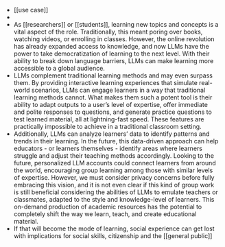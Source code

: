 - [[use case]]
-
- As [[researchers]] or [[students]], learning new topics and concepts is a vital aspect of the role. Traditionally, this meant poring over books, watching videos, or enrolling in classes. However, the online revolution has already expanded access to knowledge, and now LLMs have the power to take democratization of learning to the next level. With their ability to break down language barriers, LLMs can make learning more accessible to a global audience.
- LLMs complement traditional learning methods and may 
  even surpass them. By providing interactive learning experiences that 
  simulate real-world scenarios, LLMs can engage learners in a way that 
  traditional learning methods cannot. What makes them such a potent tool 
  is their ability to adapt outputs to a user’s level of expertise, offer 
  immediate and polite responses to questions, and generate practice 
  questions to test learned material, all at lightning-fast speed. These 
  features are practically impossible to achieve in a traditional 
  classroom setting.
- Additionally, LLMs can analyze learners’ data to 
  identify patterns and trends in their learning. In the future, this 
  data-driven approach can help educators - or learners themselves - 
  identify areas where learners struggle and adjust their teaching methods
   accordingly. Looking to the future, personalized LLM accounts could 
  connect learners from around the world, encouraging group learning among
   those with similar levels of expertise. However, we must consider 
  privacy concerns before fully embracing this vision, and it is not even 
  clear if this kind of group work is still beneficial considering the 
  abilities of LLMs to emulate teachers or classmates, adapted to the 
  style and knowledge-level of learners. This on-demand production of 
  academic resources has the potential to completely shift the way we 
  learn, teach, and create educational material.
- If that will become the mode of learning, social experience can get lost with implications for social skills, citizenship and the [[general public]]